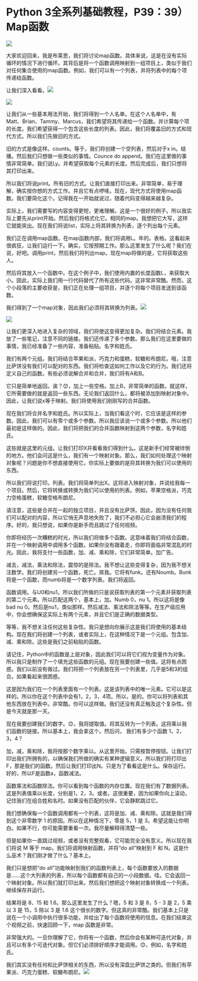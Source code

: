 # Python 3全系列基础教程，P39：39）Map函数 

![](img/074ac730edfb4c160088e7429835985d_0.png)

大家欢迎回来，我是布莱恩，我们将讨论map函数。具体来说，这是在没有实际循环的情况下进行循环。其背后是将一个函数调用映射到一组项目上，类似于我们对任何集合使用的map函数。例如，我们可以有一个列表，并将列表中的每个项传递给函数。

让我们深入看看。![](img/074ac730edfb4c160088e7429835985d_2.png)

![](img/074ac730edfb4c160088e7429835985d_3.png)

让我们从一些基本用法开始，我们将得到一个人名单。在这个人名单中，有Matt、Brian、Tammy、Marcus，我们希望将其传递给一个函数。并计算每个项的长度。我们希望获得一个包含这些长度的列表。因此，我们将覆盖旧的方式和现代方式。所以我们先做旧的方式。

旧的方式是像这样。counts。等于，我们将创建一个空列表，然后对于x in。结播。然后我们只想做一些类似的事情。Counce do append。我们在这里做的事情非常简单。我们说Ly。并希望获取每个元素的长度。然后完成后，我们只想将其打印出来。

所以我们将说print。所有旧的方式。让我们直接打印出来。非常简单，易于理解，确实按你想的方式工作。并且它有点啰嗦。现在，现代方式将使用map函数。我们要简化这个。记得我在一开始就说过，随着代码变得越来越复杂。

实际上，我们需要写的内容变得更短，更难理解。这是一个很好的例子。所以我实际上要先从print开始。然后我们将格式化它。相同的map。我想把它大写，这样它就能突出。现在我们将说list，实际上将其转换为列表，逐个列出每个元素。

我们正在调用map函数。在map函数内部，我们将调用L。年的。表格。这看起来很疯狂，让我们运行一下。确实，它按预期工作。那么这里发生了什么呢？我们在说，好吧。调用print，然后我们将列出map。现在map将做的是，它将获取这些人。

然后将其放入一个函数中。在这个例子中，我们使用内置的长度函数L，来获取大小。因此，实际上我们用一行代码替代了所有这些代码。这非常非常酷。然而，这个小段落的主要收获是，我们正在处理一组项目，并逐个将每个项目发送到该函数。

我们得到了一个map对象，因此我们必须将其转换为列表。![](img/074ac730edfb4c160088e7429835985d_5.png)

![](img/074ac730edfb4c160088e7429835985d_6.png)

让我们更深入地进入复杂的领域，我们将使这变得更加复杂。我们将结合元素。我放了一些笔记，注意不同的链接。我们还传递了多个参数。那么我们在这里要做的事情，我已经准备了一些内容，准备粘贴。名字和姓氏。

我们有两个元组。我们将结合苹果和派，巧克力和蛋糕，软糖和布朗尼。哦，注意比萨饼没有我们可以配对的东西。我们将检查这如何工作以及它的行为。我们还将定义自己的函数。有些必须说解合并和合并，我们将有A和B。

它只是简单地返回。诶？😊，加上一些空格。加上B，非常简单的函数。就这样，它所需要做的就是返回一些东西。无论我们返回什么，都将被添加到映射对象中。因此，让我们说x等于映射。我们将使用我们刚刚写的合并函数。

现在我们将合并名字和姓氏。所以实际上，当我们看这个时，它应该是这样的参数。因此，我们可以有零个或多个参数。所以我应该说一个或多个参数。所以他们最初是这样做的。因此，我们将把我们的合并函数映射到这两个参数，名字和姓氏。

这些就是这里的元组。让我们打印X并看看我们得到什么。这是新手们经常被绊倒的地方。他们会问这是什么，我们有一个映射对象。那么，我们如何处理这个映射对象呢？问题是你不想直接使用它。你实际上要做的是将其转换为我们可以使用的东西。

所以我们将说打印。列表。我们将简单列出X。这将进入映射对象，并说给我每一个项目。然后，它将转换或转换为我们可以使用的列表。例如，苹果空格派，巧克力空格蛋糕，软糖空格布朗尼。

请注意，这些是合并在一起的独立项目，并且没有比萨饼。因此，因为没有任何我们可以配对的内容，所以它悄无声息地失败了，我们不必担心它会崩溃我们的程序。好的，我只想说，如果你是新手而且跳过了任何视频。

你即将经历一次糟糕的时光，所以我们将做多个函数。这意味着我们将结合函数，并在一个映射调用中调用多个函数。如果你没有跟着走，你即将面临非常混乱的时光。因此，我将支付一些函数，加、减、乘和除，它们非常简单。加广告。

减去，减法，乘法和除法，震惊的是除法。我不想让这些变得复杂，因为我不想关注数学。我们将创建另一个函数，死亡。屌我。它将有funk。还有Noumb。Bunk将是一个函数，而numb将是一个数字列表。我们将返回。

函数调用。与U0和nu1。所以我们所做的只是说获取列表的第一个元素并获取列表的第二个元素。所以匹配这两个，基本上，加。Numb 0，nu 1。所以这将是像bad nu 0。然后是nu1，类似那样。然后减法、乘法和除法等等。在生产级应用中，你会想确保这实际上有两个元素，并且它们是正确的数据类型。

等等，我不想关注任何这些复杂性。我只是想向你展示这是我们将使用的基本结构。现在我们将创建一个列表，或者实际上，在这种情况下是一个元组。包含加、减、乘和除。这些是我们之前粘贴的函数。

请记住，Python中的函数是上层对象，因此我们可以将它们视为变量作为对象。所以我只是制作了一个填充这些函数的元组。现在我要创建一些值。这将有点困惑。我们以前没有做过。我们将把一个列表放在另一个列表里，几乎是5和3的组合。如果看起来很困惑。

这是因为我们在一个列表里面有一个列表。这是该列表中的唯一元素。它可以是这样的。所以你在这个列表中会有1，2，3，4项。所以，是的。你可以将列表和其他东西放在列表中。非常酷。你可以这样做。我们还没有真正触及这个复杂性。但是今天就是那一天。

现在我要创建我们的数字。😊，我将提取值。将其反转为一个列表。这将乘以我们函数的链接。所以基本上，我会拿这个。然后问， 我们有多少个函数 1，2，3，4？

加，减，乘和除，我将按那个数字乘以。从这里开始。只需按暂停按钮。让我们打印出我们所拥有的，以确保我们所做的确实有某种逻辑意义。所以我们将打印出F，那是我们的函数。然后让我们打印出N。只是为了看看这是什么。保存运行。好的，所以F是函数a，函数减法。

函数乘法和函数除法。你可以看到每个函数的内存位置。现在我们有了数据列表。这是列表值乘以长度，分别是1，2，3。或者。这很重要，因为如果你向上滚动，记住我们在组合姓和名时。如果没有匹配的伙伴，它会静默跳过它。

我们想确保每一个函数调用都有一个列表，这将是加、减、乘和除。这就是我们得到这个非零数字 1 的原因。所以在这种情况下，零是 5，1 是 3。希望这能让你明白。如果不行，你可能需要重看一次。我尽量解释得清楚一些。

但是如果你一直跳过视频，或者没有完整观看，它可能完全没有意义。所以现在我们将说 M 等于 map。我们将调用映射函数，并将“do all”映射到 F 和 N。这是什么巫术？我们刚才做了什么？基本上。

我们只是想把“do all”功能映射到我们的函数列表上，每个函数要放入的数据是……这个大列表的列表，所以每个函数都有自己的一小段数据。哇。它会返回一个映射对象。所以我们就打印出来。然后我们想把这个映射对象转换成一个列表。继续保存并运行。

结果将是 8、15 和 1.6。那么这里发生了什么？嗯，5 和 3 是 8，5 - 3 是 2，5 乘以 3 是 15，5 除以 3 是 1.6 这个很长的数字。但这真的非常酷。我们基本上只是说在一个小调用中执行很多功能，并给出了每个函数将使用的信息。在我们结束这个视频之前，快速回顾一下，map 函数是非常。

非常强大的。一旦你理解了它，你将有一个函数，然后你会有某种可迭代对象，并且可以有多个可迭代对象。但它们必须排好顺序才能调用。😊，例如，名字和姓氏。

我们其实没有任何和比萨饼相关的东西，所以没有深盘比萨饼之类的。但我们有苹果派、巧克力蛋糕、软糖布朗尼。![](img/074ac730edfb4c160088e7429835985d_8.png)
